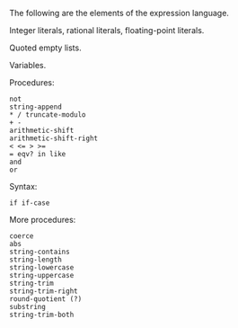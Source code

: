 The following are the elements of the expression language.

Integer literals, rational literals, floating-point literals.

Quoted empty lists.

Variables.

Procedures:
```
not
string-append
* / truncate-modulo
+ -
arithmetic-shift
arithmetic-shift-right
< <= > >=
= eqv? in like
and
or
```

Syntax:
```
if if-case
```

More procedures:
```
coerce
abs
string-contains
string-length
string-lowercase
string-uppercase
string-trim
string-trim-right
round-quotient (?)
substring
string-trim-both
```
